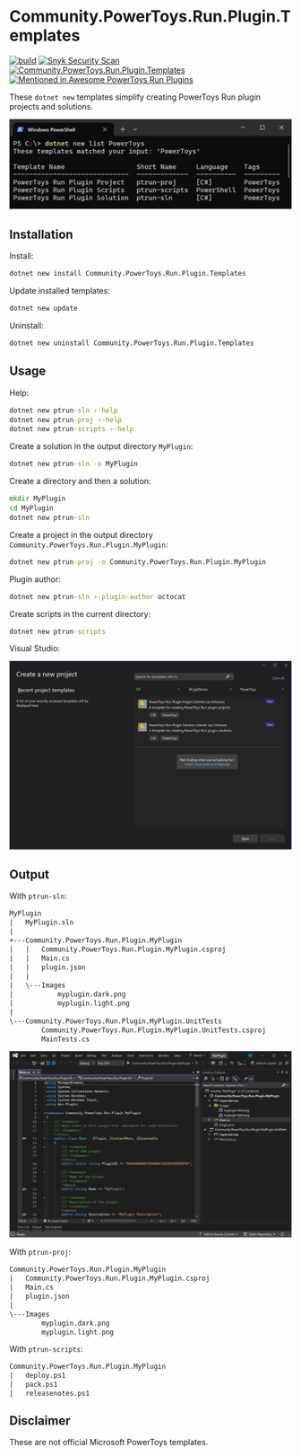 # Community.PowerToys.Run.Plugin.Templates

[![build](https://github.com/hlaueriksson/Community.PowerToys.Run.Plugin.Templates/actions/workflows/build.yml/badge.svg)](https://github.com/hlaueriksson/Community.PowerToys.Run.Plugin.Templates/actions/workflows/build.yml)
[![Snyk Security Scan](https://github.com/hlaueriksson/Community.PowerToys.Run.Plugin.Templates/actions/workflows/snyk.yml/badge.svg)](https://github.com/hlaueriksson/Community.PowerToys.Run.Plugin.Templates/actions/workflows/snyk.yml)
[![Community.PowerToys.Run.Plugin.Templates](https://img.shields.io/nuget/v/Community.PowerToys.Run.Plugin.Templates.svg?label=Community.PowerToys.Run.Plugin.Templates)](https://www.nuget.org/packages/Community.PowerToys.Run.Plugin.Templates)
[![Mentioned in Awesome PowerToys Run Plugins](https://awesome.re/mentioned-badge.svg)](https://github.com/hlaueriksson/awesome-powertoys-run-plugins)

These `dotnet new` templates simplify creating PowerToys Run plugin projects and solutions.

![dotnet new list PowerToys](https://raw.githubusercontent.com/hlaueriksson/Community.PowerToys.Run.Plugin.Templates/main/terminal.png)

## Installation

Install:

```cmd
dotnet new install Community.PowerToys.Run.Plugin.Templates
```

Update installed templates:

```cmd
dotnet new update
```

Uninstall:

```cmd
dotnet new uninstall Community.PowerToys.Run.Plugin.Templates
```

## Usage

Help:

```cmd
dotnet new ptrun-sln --help
dotnet new ptrun-proj --help
dotnet new ptrun-scripts --help
```

Create a solution in the output directory `MyPlugin`:

```cmd
dotnet new ptrun-sln -o MyPlugin
```

Create a directory and then a solution:

```cmd
mkdir MyPlugin
cd MyPlugin
dotnet new ptrun-sln
```

Create a project in the output directory `Community.PowerToys.Run.Plugin.MyPlugin`:

```cmd
dotnet new ptrun-proj -o Community.PowerToys.Run.Plugin.MyPlugin
```

Plugin author:

```cmd
dotnet new ptrun-sln --plugin-author octocat
```

Create scripts in the current directory:

```cmd
dotnet new ptrun-scripts
```

Visual Studio:

![Visual Studio - Create a new project](https://raw.githubusercontent.com/hlaueriksson/Community.PowerToys.Run.Plugin.Templates/main/vs-new-project.png)

## Output

With `ptrun-sln`:

```
MyPlugin
|   MyPlugin.sln
|   
+---Community.PowerToys.Run.Plugin.MyPlugin
|   |   Community.PowerToys.Run.Plugin.MyPlugin.csproj
|   |   Main.cs
|   |   plugin.json
|   |   
|   \---Images
|           myplugin.dark.png
|           myplugin.light.png
|           
\---Community.PowerToys.Run.Plugin.MyPlugin.UnitTests
        Community.PowerToys.Run.Plugin.MyPlugin.UnitTests.csproj
        MainTests.cs
```

![Visual Studio](https://raw.githubusercontent.com/hlaueriksson/Community.PowerToys.Run.Plugin.Templates/main/vs.png)

With `ptrun-proj`:

```
Community.PowerToys.Run.Plugin.MyPlugin
|   Community.PowerToys.Run.Plugin.MyPlugin.csproj
|   Main.cs
|   plugin.json
|   
\---Images
        myplugin.dark.png
        myplugin.light.png
```

With `ptrun-scripts`:

```
Community.PowerToys.Run.Plugin.MyPlugin
|   deploy.ps1
|   pack.ps1
|   releasenotes.ps1
```

## Disclaimer

These are not official Microsoft PowerToys templates.
